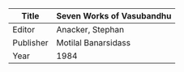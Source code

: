 |Title | Seven Works of Vasubandhu 
| --- | --- 
|Editor | Anacker, Stephan
|Publisher | Motilal Banarsidass
|Year | 1984